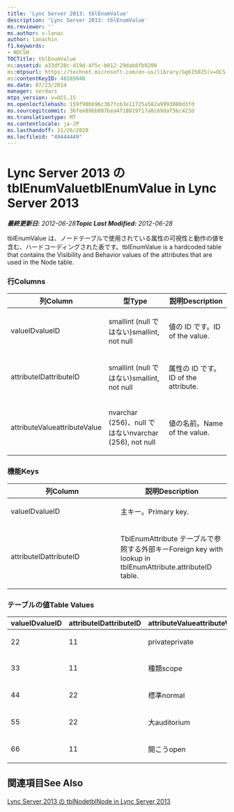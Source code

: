 ```yaml
---
title: 'Lync Server 2013: tblEnumValue'
description: 'Lync Server 2013: tblEnumValue'
ms.reviewer: ''
ms.author: v-lanac
author: lanachin
f1.keywords:
- NOCSH
TOCTitle: tblEnumValue
ms:assetid: a33df20c-d19d-4f5c-b012-29dab8fb9200
ms:mtpsurl: https://technet.microsoft.com/en-us/library/Gg615025(v=OCS.15)
ms:contentKeyID: 48185040
ms.date: 07/23/2014
manager: serdars
mtps_version: v=OCS.15
ms.openlocfilehash: 159f90bb96c367fcb3e11725a582a9993080d3fd
ms.sourcegitcommit: 36fee89bb887bea4f18b19f17a8c69daf5bc423d
ms.translationtype: MT
ms.contentlocale: ja-JP
ms.lasthandoff: 11/26/2020
ms.locfileid: "49444449"
---
```

# <a name="tblenumvalue-in-lync-server-2013"></a><span data-ttu-id="ad4b8-103">Lync Server 2013 の tblEnumValue</span><span class="sxs-lookup"><span data-stu-id="ad4b8-103">tblEnumValue in Lync Server 2013</span></span>

<div data-xmlns="http://www.w3.org/1999/xhtml">

<div class="topic" data-xmlns="http://www.w3.org/1999/xhtml" data-msxsl="urn:schemas-microsoft-com:xslt" data-cs="https://msdn.microsoft.com/">

<div data-asp="https://msdn2.microsoft.com/asp">



</div>

<div id="mainSection">

<div id="mainBody"><span data-ttu-id="ad4b8-104">

<span> </span></span><span class="sxs-lookup"><span data-stu-id="ad4b8-104">

<span> </span></span></span>

<span data-ttu-id="ad4b8-105">_**最終更新日:** 2012-06-28_</span><span class="sxs-lookup"><span data-stu-id="ad4b8-105">_**Topic Last Modified:** 2012-06-28_</span></span>

<span data-ttu-id="ad4b8-106">tblEnumValue は、ノードテーブルで使用されている属性の可視性と動作の値を含む、ハードコーディングされた表です。</span><span class="sxs-lookup"><span data-stu-id="ad4b8-106">tblEnumValue is a hardcoded table that contains the Visibility and Behavior values of the attributes that are used in the Node table.</span></span>

### <a name="columns"></a><span data-ttu-id="ad4b8-107">行</span><span class="sxs-lookup"><span data-stu-id="ad4b8-107">Columns</span></span>

<table>
<colgroup>
<col style="width: 33%" />
<col style="width: 33%" />
<col style="width: 33%" />
</colgroup>
<thead>
<tr class="header">
<th><span data-ttu-id="ad4b8-108">列</span><span class="sxs-lookup"><span data-stu-id="ad4b8-108">Column</span></span></th>
<th><span data-ttu-id="ad4b8-109">型</span><span class="sxs-lookup"><span data-stu-id="ad4b8-109">Type</span></span></th>
<th><span data-ttu-id="ad4b8-110">説明</span><span class="sxs-lookup"><span data-stu-id="ad4b8-110">Description</span></span></th>
</tr>
</thead>
<tbody>
<tr class="odd">
<td><p><span data-ttu-id="ad4b8-111">valueID</span><span class="sxs-lookup"><span data-stu-id="ad4b8-111">valueID</span></span></p></td>
<td><p><span data-ttu-id="ad4b8-112">smallint (null ではない)</span><span class="sxs-lookup"><span data-stu-id="ad4b8-112">smallint, not null</span></span></p></td>
<td><p><span data-ttu-id="ad4b8-113">値の ID です。</span><span class="sxs-lookup"><span data-stu-id="ad4b8-113">ID of the value.</span></span></p></td>
</tr>
<tr class="even">
<td><p><span data-ttu-id="ad4b8-114">attributeID</span><span class="sxs-lookup"><span data-stu-id="ad4b8-114">attributeID</span></span></p></td>
<td><p><span data-ttu-id="ad4b8-115">smallint (null ではない)</span><span class="sxs-lookup"><span data-stu-id="ad4b8-115">smallint, not null</span></span></p></td>
<td><p><span data-ttu-id="ad4b8-116">属性の ID です。</span><span class="sxs-lookup"><span data-stu-id="ad4b8-116">ID of the attribute.</span></span></p></td>
</tr>
<tr class="odd">
<td><p><span data-ttu-id="ad4b8-117">attributeValue</span><span class="sxs-lookup"><span data-stu-id="ad4b8-117">attributeValue</span></span></p></td>
<td><p><span data-ttu-id="ad4b8-118">nvarchar (256)、null ではない</span><span class="sxs-lookup"><span data-stu-id="ad4b8-118">nvarchar (256), not null</span></span></p></td>
<td><p><span data-ttu-id="ad4b8-119">値の名前。</span><span class="sxs-lookup"><span data-stu-id="ad4b8-119">Name of the value.</span></span></p></td>
</tr>
</tbody>
</table>


### <a name="keys"></a><span data-ttu-id="ad4b8-120">機能</span><span class="sxs-lookup"><span data-stu-id="ad4b8-120">Keys</span></span>

<table>
<colgroup>
<col style="width: 50%" />
<col style="width: 50%" />
</colgroup>
<thead>
<tr class="header">
<th><span data-ttu-id="ad4b8-121">列</span><span class="sxs-lookup"><span data-stu-id="ad4b8-121">Column</span></span></th>
<th><span data-ttu-id="ad4b8-122">説明</span><span class="sxs-lookup"><span data-stu-id="ad4b8-122">Description</span></span></th>
</tr>
</thead>
<tbody>
<tr class="odd">
<td><p><span data-ttu-id="ad4b8-123">valueID</span><span class="sxs-lookup"><span data-stu-id="ad4b8-123">valueID</span></span></p></td>
<td><p><span data-ttu-id="ad4b8-124">主キー。</span><span class="sxs-lookup"><span data-stu-id="ad4b8-124">Primary key.</span></span></p></td>
</tr>
<tr class="even">
<td><p><span data-ttu-id="ad4b8-125">attributeID</span><span class="sxs-lookup"><span data-stu-id="ad4b8-125">attributeID</span></span></p></td>
<td><p><span data-ttu-id="ad4b8-126">TblEnumAttribute テーブルで参照する外部キー</span><span class="sxs-lookup"><span data-stu-id="ad4b8-126">Foreign key with lookup in tblEnumAttribute.attributeID table.</span></span></p></td>
</tr>
</tbody>
</table>


### <a name="table-values"></a><span data-ttu-id="ad4b8-127">テーブルの値</span><span class="sxs-lookup"><span data-stu-id="ad4b8-127">Table Values</span></span>

<table>
<colgroup>
<col style="width: 33%" />
<col style="width: 33%" />
<col style="width: 33%" />
</colgroup>
<thead>
<tr class="header">
<th><span data-ttu-id="ad4b8-128">valueID</span><span class="sxs-lookup"><span data-stu-id="ad4b8-128">valueID</span></span></th>
<th><span data-ttu-id="ad4b8-129">attributeID</span><span class="sxs-lookup"><span data-stu-id="ad4b8-129">attributeID</span></span></th>
<th><span data-ttu-id="ad4b8-130">attributeValue</span><span class="sxs-lookup"><span data-stu-id="ad4b8-130">attributeValue</span></span></th>
</tr>
</thead>
<tbody>
<tr class="odd">
<td><p><span data-ttu-id="ad4b8-131">2</span><span class="sxs-lookup"><span data-stu-id="ad4b8-131">2</span></span></p></td>
<td><p><span data-ttu-id="ad4b8-132">1</span><span class="sxs-lookup"><span data-stu-id="ad4b8-132">1</span></span></p></td>
<td><p><span data-ttu-id="ad4b8-133">private</span><span class="sxs-lookup"><span data-stu-id="ad4b8-133">private</span></span></p></td>
</tr>
<tr class="even">
<td><p><span data-ttu-id="ad4b8-134">3</span><span class="sxs-lookup"><span data-stu-id="ad4b8-134">3</span></span></p></td>
<td><p><span data-ttu-id="ad4b8-135">1</span><span class="sxs-lookup"><span data-stu-id="ad4b8-135">1</span></span></p></td>
<td><p><span data-ttu-id="ad4b8-136">種類</span><span class="sxs-lookup"><span data-stu-id="ad4b8-136">scope</span></span></p></td>
</tr>
<tr class="odd">
<td><p><span data-ttu-id="ad4b8-137">4</span><span class="sxs-lookup"><span data-stu-id="ad4b8-137">4</span></span></p></td>
<td><p><span data-ttu-id="ad4b8-138">2</span><span class="sxs-lookup"><span data-stu-id="ad4b8-138">2</span></span></p></td>
<td><p><span data-ttu-id="ad4b8-139">標準</span><span class="sxs-lookup"><span data-stu-id="ad4b8-139">normal</span></span></p></td>
</tr>
<tr class="even">
<td><p><span data-ttu-id="ad4b8-140">5</span><span class="sxs-lookup"><span data-stu-id="ad4b8-140">5</span></span></p></td>
<td><p><span data-ttu-id="ad4b8-141">2</span><span class="sxs-lookup"><span data-stu-id="ad4b8-141">2</span></span></p></td>
<td><p><span data-ttu-id="ad4b8-142">大</span><span class="sxs-lookup"><span data-stu-id="ad4b8-142">auditorium</span></span></p></td>
</tr>
<tr class="odd">
<td><p><span data-ttu-id="ad4b8-143">6</span><span class="sxs-lookup"><span data-stu-id="ad4b8-143">6</span></span></p></td>
<td><p><span data-ttu-id="ad4b8-144">1</span><span class="sxs-lookup"><span data-stu-id="ad4b8-144">1</span></span></p></td>
<td><p><span data-ttu-id="ad4b8-145">開こう</span><span class="sxs-lookup"><span data-stu-id="ad4b8-145">open</span></span></p></td>
</tr>
</tbody>
</table>


<div>

## <a name="see-also"></a><span data-ttu-id="ad4b8-146">関連項目</span><span class="sxs-lookup"><span data-stu-id="ad4b8-146">See Also</span></span>


[<span data-ttu-id="ad4b8-147">Lync Server 2013 の tblNode</span><span class="sxs-lookup"><span data-stu-id="ad4b8-147">tblNode in Lync Server 2013</span></span>](lync-server-2013-tblnode.md)  
  

<span data-ttu-id="ad4b8-148"></div>

</div>

<span> </span>

</div>

</div>

</span><span class="sxs-lookup"><span data-stu-id="ad4b8-148"></div>

</div>

<span> </span>

</div>

</div>

</span></span></div>

